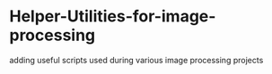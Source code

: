 # Helper-Utilities-for-image-processing
adding useful scripts used during various image processing projects

